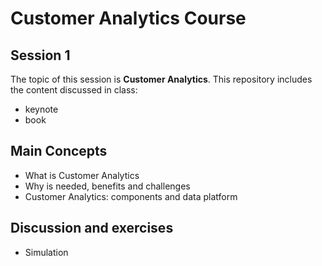 # Customer Analytics Course

## Session 1

The topic of this session is **Customer Analytics**. This repository includes the content discussed in class:

  - keynote
  - book

## Main Concepts

  - What is Customer Analytics
  - Why is needed, benefits and challenges
  - Customer Analytics: components and data platform
  
## Discussion and exercises

  - Simulation

